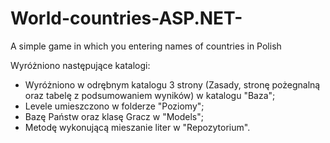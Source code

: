 # World-countries-ASP.NET-
A simple game in which you entering names of countries in Polish

Wyróżniono następujące katalogi:
- Wyróżniono w odrębnym katalogu 3 strony (Zasady, stronę pożegnalną oraz tabelę z podsumowaniem wyników) w katalogu "Baza";
- Levele umieszczono w folderze "Poziomy";
- Bazę Państw oraz klasę Gracz w "Models";
- Metodę wykonującą mieszanie liter w "Repozytorium".
